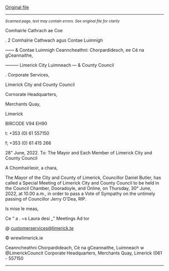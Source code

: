 [Original file](https://www.limerick.ie/sites/default/files/media/documents/2022-06/Agenda-Special-Meeting-30-06-2022.pdf)

---
*<small>Scanned page, text may contain errors. See original file for clarity</small>*  

Comhairle Cathrach ae Coe

. 2 Comhalrie Cathwach agus Contae Luimnigh

—— & Contae Luimnigh Ceanncheathni: Chorpardidesch,
ee Cé na gCeannaithe,

——— Limerick City Luimneach
— & County Council

. Corporate Services,

Limerick City and County Council

Cornorate Headquarters,

Merchants Quay,

Limerick

BIRCODE V94 EH90

t: +353 (0) 61 557150

f; +353 (0) 61 415 266

28" June, 2022.
To: The Mayor and Each Member of Limerick City and County Council

A Chomhairleoir, a chara,

The Mayor of the City and County of Limerick, Councillor Daniel Butler, has called a Special
Meeting of Limerick City and County Council to be held in the Council Chamber, Dooradoyle,
and Online, on Thursday, 30° June, 2022, at 10.00 a.m., in order to pass a Vote of Sympathy
on the untimely passing of Councillor Jerry O'Dea, RIP.

Is mise le meas,

Ce “ a . ~s
Laura desi _"
Meetings Ad tor

@ customerservices@limerick.te

© wrewlimerick.ie

Ceanncheathni Chorpardideach, Cé na gCeannaithe, Luimneach w @LimerickCouncit
Corporate Headquarters, Merchants Quay, Limerick (061 - 557150


---
